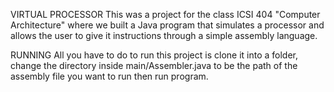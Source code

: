 VIRTUAL PROCESSOR
This was a project for the class ICSI 404 "Computer Architecture" where we built a Java program that simulates a processor and allows the user to give it instructions through a simple assembly language.

RUNNING
All you have to do to run this project is clone it into a folder, change the directory inside main/Assembler.java to be the path of the assembly file you want to run then run program.
